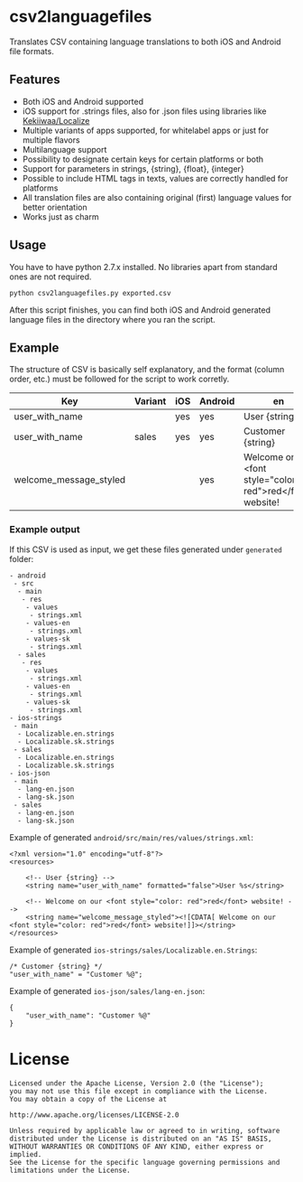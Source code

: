 # csv2languagefiles

Translates CSV containing language translations to both iOS and Android file formats.

## Features

* Both iOS and Android supported
* iOS support for .strings files, also for .json files using libraries like [Kekiiwaa/Localize](https://github.com/Kekiiwaa/Localize)
* Multiple variants of apps supported, for whitelabel apps or just for multiple flavors
* Multilanguage support
* Possibility to designate certain keys for certain platforms or both
* Support for parameters in strings, {string}, {float}, {integer}
* Possible to include HTML tags in texts, values are correctly handled for platforms
* All translation files are also containing original (first) language values for better orientation
* Works just as charm

## Usage

You have to have python 2.7.x installed. No libraries apart from standard ones are not required.

```
python csv2languagefiles.py exported.csv
```

After this script finishes, you can find both iOS and Android generated language files in the directory where you ran the script.

## Example

The structure of CSV is basically self explanatory, and the format (column order, etc.) must be followed for the script to work corretly.

| Key                    | Variant | iOS | Android | en                                                              | sk                                                                     | 
|------------------------|---------|-----|---------|-----------------------------------------------------------------|------------------------------------------------------------------------| 
| user_with_name         |         | yes | yes     | User {string}                                                   | Užívateľ {string}                                                      | 
| user_with_name         | sales   | yes | yes     | Customer {string}                                               | Zákazník {string}                                                      | 
| welcome_message_styled |         |     | yes     | Welcome on our &lt;font style="color: red">red&lt;/font> website! | Vitajte na našej &lt;font style="color: red">červenej&lt;/font> stránke! | 

### Example output

If this CSV is used as input, we get these files generated under `generated` folder:

```
- android
 - src
  - main
   - res
    - values
     - strings.xml
    - values-en
     - strings.xml
    - values-sk
     - strings.xml
  - sales
   - res
    - values
     - strings.xml
    - values-en
     - strings.xml
    - values-sk
     - strings.xml
- ios-strings
 - main
  - Localizable.en.strings
  - Localizable.sk.strings
 - sales
  - Localizable.en.strings
  - Localizable.sk.strings
- ios-json
 - main
  - lang-en.json
  - lang-sk.json
 - sales
  - lang-en.json
  - lang-sk.json
```

Example of generated `android/src/main/res/values/strings.xml`:
```
<?xml version="1.0" encoding="utf-8"?>
<resources>

    <!-- User {string} -->
    <string name="user_with_name" formatted="false">User %s</string>

    <!-- Welcome on our <font style="color: red">red</font> website! -->
    <string name="welcome_message_styled"><![CDATA[ Welcome on our <font style="color: red">red</font> website!]]></string>
</resources>
```

Example of generated `ios-strings/sales/Localizable.en.Strings`:
```
/* Customer {string} */
"user_with_name" = "Customer %@";
```

Example of generated `ios-json/sales/lang-en.json`:
```
{
    "user_with_name": "Customer %@"
}
```

# License

```
Licensed under the Apache License, Version 2.0 (the "License");
you may not use this file except in compliance with the License.
You may obtain a copy of the License at

http://www.apache.org/licenses/LICENSE-2.0

Unless required by applicable law or agreed to in writing, software
distributed under the License is distributed on an "AS IS" BASIS,
WITHOUT WARRANTIES OR CONDITIONS OF ANY KIND, either express or implied.
See the License for the specific language governing permissions and
limitations under the License.
```